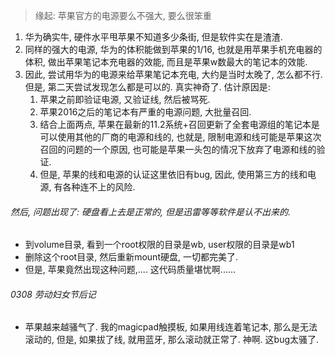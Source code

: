 > 缘起: 苹果官方的电源要么不强大, 要么很笨重

1. 华为确实牛, 硬件水平甩苹果不知道多少条街, 但是软件实在是渣渣.
2. 同样的强大的电源, 华为的体积能做到苹果的1/16, 也就是用苹果手机充电器的体积, 做出苹果笔记本充电器的效能, 而且是苹果w数最大的笔记本的效能.
3. 因此, 尝试用华为的电源来给苹果笔记本充电, 大约是当时太晚了, 怎么都不行. 但是, 第二天尝试发现怎么都是可以的. 真实神奇了. 估计原因是: 
   1. 苹果之前即验证电源, 又验证线, 然后被骂死.
   2. 苹果2016之后的笔记本有严重的电源问题, 大批量召回. 
   3. 结合上面两点, 苹果在最新的11.2系统+召回更新了全套电源组的笔记本是可以使用其他的厂商的电源和线的, 也就是, 限制电源和线可能是苹果这次召回的问题的一个原因, 也可能是苹果一头包的情况下放弃了电源和线的验证.
   4. 但是, 苹果的线和电源的认证这里依旧有bug, 因此, 使用第三方的线和电源, 有各种连不上的风险.

###### 然后, 问题出现了: 硬盘看上去是正常的, 但是迅雷等等软件是认不出来的.

- 到volume目录, 看到一个root权限的目录是wb, user权限的目录是wb1
- 删除这个root目录, 然后重新mount硬盘, 一切都完美了.
- 但是, 苹果竟然出现这种问题,.... 这代码质量堪忧啊......

###### 0308  劳动妇女节后记

- 苹果越来越骚气了. 我的magicpad触摸板, 如果用线连着笔记本, 那么是无法滚动的, 但是, 如果拔了线, 就用蓝牙, 那么滚动就正常了. 神啊. 这bug太骚了.